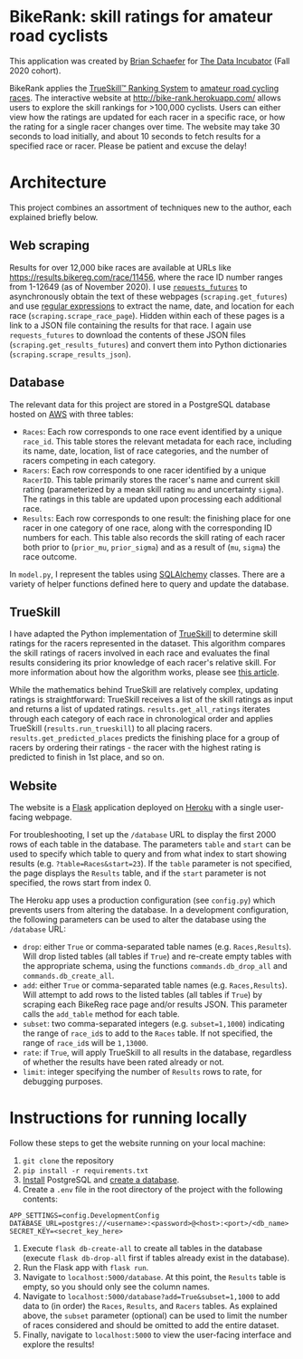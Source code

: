 # BikeRank: skill ratings for amateur road cyclists

This application was created by [Brian Schaefer](https://www.linkedin.com/in/briantschaefer/) for [The Data Incubator](https://www.thedataincubator.com/) (Fall 2020 cohort).

BikeRank applies the [TrueSkill™ Ranking System](https://www.microsoft.com/en-us/research/project/trueskill-ranking-system/) to [amateur road cycling races](https://results.bikereg.com/).
The interactive website at http://bike-rank.herokuapp.com/ allows users to explore the skill rankings for >100,000 cyclists. Users can either view how the ratings are updated for each racer in a specific race, or how the rating for a single racer changes over time.
The website may take 30 seconds to load initially, and about 10 seconds to fetch results for a specified race or racer. Please be patient and excuse the delay!

# Architecture
This project combines an assortment of techniques new to the author, each explained briefly below.

## Web scraping
Results for over 12,000 bike races are available at URLs like https://results.bikereg.com/race/11456,
where the race ID number ranges from 1-12649 (as of November 2020).
I use [`requests_futures`](https://pypi.org/project/requests-futures/) to asynchronously obtain the text of these webpages (`scraping.get_futures`) and use [regular expressions](https://docs.python.org/3/library/re.html) to extract the name, date, and location for each race (`scraping.scrape_race_page`).
Hidden within each of these pages is a link to a JSON file containing the results for that race.
I again use `requests_futures` to download the contents of these JSON files (`scraping.get_results_futures`) and convert them into Python dictionaries (`scraping.scrape_results_json`).

## Database
The relevant data for this project are stored in a PostgreSQL database hosted on [AWS](https://aws.amazon.com/rds/) with three tables:
- `Races`: Each row corresponds to one race event identified by a unique `race_id`. This table stores the relevant metadata for each race, including its name, date, location, list of race categories, and the number of racers competing in each category.
- `Racers`: Each row corresponds to one racer identified by a unique `RacerID`. This table primarily stores the racer's name and current skill rating (parameterized by a mean skill rating `mu` and uncertainty `sigma`). The ratings in this table are updated upon processing each additional race.
- `Results`: Each row corresponds to one result: the finishing place for one racer in one category of one race, along with the corresponding ID numbers for each. This table also records the skill rating of each racer both prior to (`prior_mu`, `prior_sigma`) and as a result of (`mu`, `sigma`) the race outcome.

In `model.py`, I represent the tables using [SQLAlchemy](https://docs.sqlalchemy.org/en/13/orm/tutorial.html) classes. There are a variety of helper functions defined here to query and update the database.

## TrueSkill
I have adapted the Python implementation of [TrueSkill](https://trueskill.org/) to determine skill ratings for the racers represented in the dataset. This algorithm compares the skill ratings of racers involved in each race and evaluates the final results considering its prior knowledge of each racer's relative skill. For more information about how the algorithm works, please see [this article](http://www.moserware.com/assets/computing-your-skill/The%20Math%20Behind%20TrueSkill.pdf).

While the mathematics behind TrueSkill are relatively complex, updating ratings is straightforward: TrueSkill receives a list of the skill ratings as input and returns a list of updated ratings.
`results.get_all_ratings` iterates through each category of each race in chronological order and applies TrueSkill (`results.run_trueskill`) to all placing racers. `results.get_predicted_places` predicts the finishing place for a group of racers by ordering their ratings - the racer with the highest rating is predicted to finish in 1st place, and so on.

## Website
The website is a [Flask](https://flask.palletsprojects.com/en/1.1.x/) application deployed on [Heroku](https://www.heroku.com/) with a single user-facing webpage.

For troubleshooting, I set up the `/database` URL to display the first 2000 rows of each table in the database. The parameters `table` and `start` can be used to specify which table to query and from what index to start showing results (e.g. `?table=Races&start=23`). If the `table` parameter is not specified, the page displays the `Results` table, and if the `start` parameter is not specified, the rows start from index 0.

The Heroku app uses a production configuration (see `config.py`) which prevents users
from altering the database. In a development configuration, the following parameters can be used to alter the database using the `/database` URL:
- `drop`: either `True` or comma-separated table names (e.g. `Races,Results`). Will drop listed tables (all tables if `True`) and re-create empty tables with the appropriate schema, using the functions `commands.db_drop_all` and `commands.db_create_all`.
- `add`: either `True` or comma-separated table names (e.g. `Races,Results`). Will attempt to add rows to the listed tables (all tables if `True`) by scraping each BikeReg race page and/or results JSON. This parameter calls the `add_table` method for each table.
- `subset`: two comma-separated integers (e.g. `subset=1,1000`) indicating the range of `race_id`s to add to the `Races` table. If not specified, the range of `race_id`s will be `1,13000`.
- `rate`: if `True`, will apply TrueSkill to all results in the database, regardless of whether the results have been rated already or not.
- `limit`: integer specifying the number of `Results` rows to rate, for debugging purposes.

# Instructions for running locally
Follow these steps to get the website running on your local machine:
1. `git clone` the repository
1. `pip install -r requirements.txt`
1. [Install](https://www.postgresql.org/download/) PostgreSQL and [create a database](https://www.tutorialspoint.com/postgresql/postgresql_create_database.htm).
1. Create a `.env` file in the root directory of the project with the following contents:
```
APP_SETTINGS=config.DevelopmentConfig
DATABASE_URL=postgres://<username>:<password>@<host>:<port>/<db_name>
SECRET_KEY=<secret_key_here>
```
1. Execute `flask db-create-all` to create all tables in the database (execute `flask db-drop-all` first if tables already exist in the database).
1. Run the Flask app with `flask run`.
1. Navigate to `localhost:5000/database`. At this point, the `Results` table is empty, so you should only see the column names.
1. Navigate to `localhost:5000/database?add=True&subset=1,1000` to add data to (in order) the `Races`, `Results`, and `Racers` tables. As explained above, the `subset` parameter (optional) can be used to limit the number of races considered and should be omitted to add the entire dataset.
1. Finally, navigate to `localhost:5000` to view the user-facing interface and explore the results!
